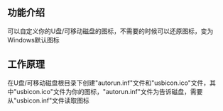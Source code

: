 ## 功能介绍
可以自定义你的U盘/可移动磁盘的图标，不需要的时候可以还原图标，变为Windows默认图标

## 工作原理
在U盘/可移动磁盘根目录下创建"autorun.inf"文件和"usbicon.ico"文件，其中"usbicon.ico"文件为你的图标，"autorun.inf"文件为告诉磁盘，需要从"usbicon.inf"文件读取图标

